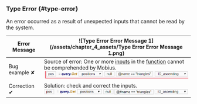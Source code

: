 ### Type Error {#type-error}

An error occurred as a result of unexpected inputs that cannot be read by the system. 

| Error Message | ![Type Error Error Message 1](/assets/chapter_4_assets/Type Error Error Message 1.png)<br> |
| --- | --- |
| Bug example ✘ | Source of error: One or more [inputs](../chapter_3_procedures/Inputs.md) in the [function](/chapter_3_procedures/Functions.md) cannot be comprehended by Mobius. <br> ![](../../assets/chapter_4_assets/TypeError2.png) |
| Correction ✔ | Solution: check and correct the inputs. <br> ![](../../assets/chapter_4_assets/TypeError3.png)  |
